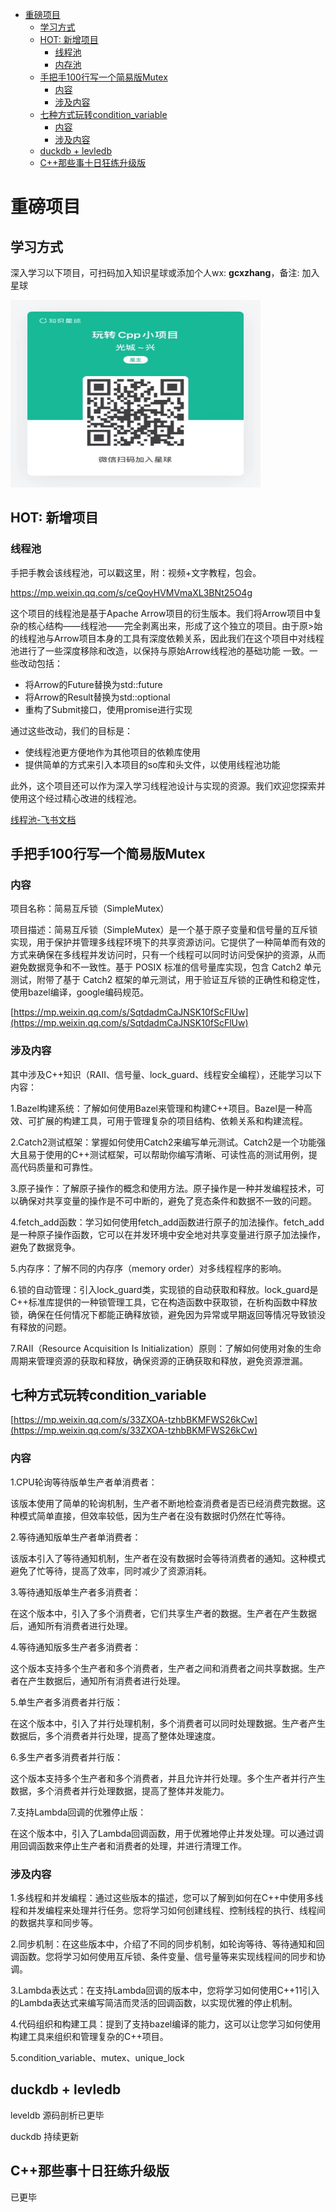 - [重磅项目](#重磅项目)
  - [学习方式](#学习方式)
  - [HOT: 新增项目](#hot-新增项目)
    - [线程池](#线程池)
    - [内存池](#内存池)
  - [手把手100行写一个简易版Mutex](#手把手100行写一个简易版mutex)
    - [内容](#内容)
    - [涉及内容](#涉及内容)
  - [七种方式玩转condition\_variable](#七种方式玩转condition_variable)
    - [内容](#内容-1)
    - [涉及内容](#涉及内容-1)
  - [duckdb + levledb](#duckdb--levledb)
  - [C++那些事十日狂练升级版](#c那些事十日狂练升级版)


# 重磅项目

## 学习方式

深入学习以下项目，可扫码加入知识星球或添加个人wx: **gcxzhang**，备注: 加入星球


<img src="../img/cpp.jpg" alt="知识星球" width="400" height="300">


## HOT: 新增项目

### 线程池

手把手教会该线程池，可以戳这里，附：视频+文字教程，包会。

https://mp.weixin.qq.com/s/ceQoyHVMVmaXL3BNt25O4g

这个项目的线程池是基于Apache Arrow项目的衍生版本。我们将Arrow项目中复杂的核心结构——线程池——完全剥离出来，形成了这个独立的项目。由于原>始的线程池与Arrow项目本身的工具有深度依赖关系，因此我们在这个项目中对线程池进行了一些深度移除和改造，以保持与原始Arrow线程池的基础功能
一致。一些改动包括：

- 将Arrow的Future替换为std::future
- 将Arrow的Result替换为std::optional
- 重构了Submit接口，使用promise进行实现

通过这些改动，我们的目标是：

- 使线程池更方便地作为其他项目的依赖库使用
- 提供简单的方式来引入本项目的so库和头文件，以使用线程池功能

此外，这个项目还可以作为深入学习线程池设计与实现的资源。我们欢迎您探索并使用这个经过精心改进的线程池。

[线程池-飞书文档](https://hmpy6adnp5.feishu.cn/docx/BEKBdq0egoxmxNx3X3ZcHzkUnwd)


## 手把手100行写一个简易版Mutex
### 内容

项目名称：简易互斥锁（SimpleMutex）

项目描述：简易互斥锁（SimpleMutex）是一个基于原子变量和信号量的互斥锁实现，用于保护并管理多线程环境下的共享资源访问。它提供了一种简单而有效的方式来确保在多线程并发访问时，只有一个线程可以同时访问受保护的资源，从而避免数据竞争和不一致性。基于 POSIX 标准的信号量库实现，包含 Catch2 单元测试，附带了基于 Catch2 框架的单元测试，用于验证互斥锁的正确性和稳定性，使用bazel编译，google编码规范。

[https://mp.weixin.qq.com/s/SqtdadmCaJNSK10fScFlUw](https://mp.weixin.qq.com/s/SqtdadmCaJNSK10fScFlUw)


### 涉及内容

其中涉及C++知识（RAII、信号量、lock_guard、线程安全编程），还能学习以下内容：

1.Bazel构建系统：了解如何使用Bazel来管理和构建C++项目。Bazel是一种高效、可扩展的构建工具，可用于管理复杂的项目结构、依赖关系和构建流程。

2.Catch2测试框架：掌握如何使用Catch2来编写单元测试。Catch2是一个功能强大且易于使用的C++测试框架，可以帮助你编写清晰、可读性高的测试用例，提高代码质量和可靠性。

3.原子操作：了解原子操作的概念和使用方法。原子操作是一种并发编程技术，可以确保对共享变量的操作是不可中断的，避免了竞态条件和数据不一致的问题。

4.fetch_add函数：学习如何使用fetch_add函数进行原子的加法操作。fetch_add是一种原子操作函数，它可以在并发环境中安全地对共享变量进行原子加法操作，避免了数据竞争。

5.内存序：了解不同的内存序（memory order）对多线程程序的影响。

6.锁的自动管理：引入lock_guard类，实现锁的自动获取和释放。lock_guard是C++标准库提供的一种锁管理工具，它在构造函数中获取锁，在析构函数中释放锁，确保在任何情况下都能正确释放锁，避免因为异常或早期返回等情况导致锁没有释放的问题。

7.RAII（Resource Acquisition Is Initialization）原则：了解如何使用对象的生命周期来管理资源的获取和释放，确保资源的正确获取和释放，避免资源泄漏。

## 七种方式玩转condition_variable

[https://mp.weixin.qq.com/s/33ZXOA-tzhbBKMFWS26kCw](https://mp.weixin.qq.com/s/33ZXOA-tzhbBKMFWS26kCw)

### 内容

1.CPU轮询等待版单生产者单消费者：

该版本使用了简单的轮询机制，生产者不断地检查消费者是否已经消费完数据。这种模式简单直接，但效率较低，因为生产者在没有数据时仍然在忙等待。

2.等待通知版单生产者单消费者：

该版本引入了等待通知机制，生产者在没有数据时会等待消费者的通知。这种模式避免了忙等待，提高了效率，同时减少了资源消耗。

3.等待通知版单生产者多消费者：

在这个版本中，引入了多个消费者，它们共享生产者的数据。生产者在产生数据后，通知所有消费者进行处理。

4.等待通知版多生产者多消费者：

这个版本支持多个生产者和多个消费者，生产者之间和消费者之间共享数据。生产者在产生数据后，通知所有消费者进行处理。

5.单生产者多消费者并行版：

在这个版本中，引入了并行处理机制，多个消费者可以同时处理数据。生产者产生数据后，多个消费者并行处理，提高了整体处理速度。

6.多生产者多消费者并行版：

这个版本支持多个生产者和多个消费者，并且允许并行处理。多个生产者并行产生数据，多个消费者并行处理数据，提高了整体并发能力。

7.支持Lambda回调的优雅停止版：

在这个版本中，引入了Lambda回调函数，用于优雅地停止并发处理。可以通过调用回调函数来停止生产者和消费者的处理，并进行清理工作。

### 涉及内容

1.多线程和并发编程：通过这些版本的描述，您可以了解到如何在C++中使用多线程和并发编程来处理并行任务。您将学习如何创建线程、控制线程的执行、线程间的数据共享和同步等。

2.同步机制：在这些版本中，介绍了不同的同步机制，如轮询等待、等待通知和回调函数。您将学习如何使用互斥锁、条件变量、信号量等来实现线程间的同步和协调。

3.Lambda表达式：在支持Lambda回调的版本中，您将学习如何使用C++11引入的Lambda表达式来编写简洁而灵活的回调函数，以实现优雅的停止机制。

4.代码组织和构建工具：提到了支持bazel编译的能力，这可以让您学习如何使用构建工具来组织和管理复杂的C++项目。

5.condition_variable、mutex、unique_lock

## duckdb + levledb

leveldb 源码剖析已更毕

duckdb 持续更新

## C++那些事十日狂练升级版

已更毕
